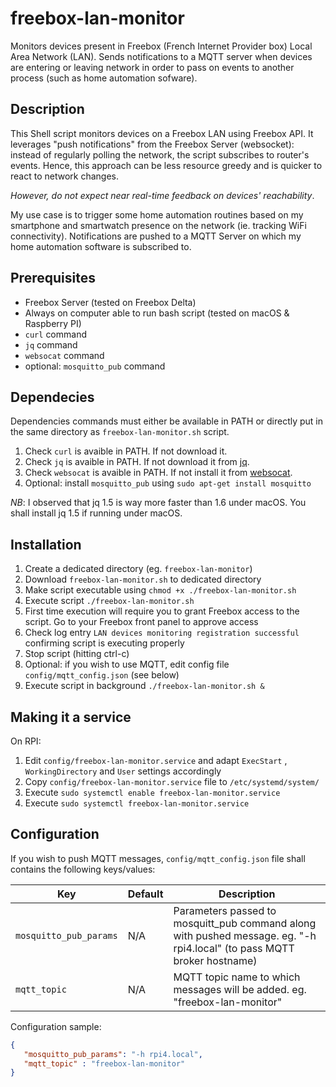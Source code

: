 # freebox-lan-monitor

Monitors devices present in Freebox (French Internet Provider box) Local Area Network (LAN).
Sends notifications to a MQTT server when devices are entering or leaving network in order to pass on events to another process (such as home automation sofware).

## Description

This Shell script monitors devices on a Freebox LAN using Freebox API. It leverages "push notifications" from the Freebox Server (websocket): instead of regularly polling the network, the script subscribes to router's events. Hence, this approach can be less resource greedy and is quicker to react to network changes.

*However, do not expect near real-time feedback on devices' reachability*.

My use case is to trigger some home automation routines based on my smartphone and smartwatch presence on the network (ie. tracking WiFi connectivity). Notifications are pushed to a MQTT Server on which my home automation software is subscribed to.

## Prerequisites

* Freebox Server (tested on Freebox Delta)
* Always on computer able to run bash script (tested on macOS & Raspberry PI)
* `curl` command
* `jq` command
* `websocat` command
* optional: `mosquitto_pub` command

## Dependecies

Dependencies commands must either be available in PATH or directly put in the same directory as `freebox-lan-monitor.sh` script.

1. Check `curl` is avaible in PATH. If not download it.
2. Check `jq` is avaible in PATH. If not download it from [jq](https://stedolan.github.io/jq/).
3. Check `websocat` is avaible in PATH. If not install it from [websocat](https://github.com/vi/websocat/releases).
4. Optional: install `mosquitto_pub` using `sudo apt-get install mosquitto`

*NB*: I observed that jq 1.5 is way more faster than 1.6 under macOS. You shall install jq 1.5 if running under macOS.

## Installation

1. Create a dedicated directory (eg. `freebox-lan-monitor`)
2. Download `freebox-lan-monitor.sh` to dedicated directory
2. Make script executable using `chmod +x ./freebox-lan-monitor.sh`
3. Execute script `./freebox-lan-monitor.sh`
4. First time execution will require you to grant Freebox access to the script. Go to your Freebox front panel to approve access
5. Check log entry `LAN devices monitoring registration successful` confirming script is executing properly
6. Stop script (hitting ctrl-c)
7. Optional: if you wish to use MQTT, edit config file `config/mqtt_config.json` (see below)
8. Execute script in background `./freebox-lan-monitor.sh &`

## Making it a service

On RPI:

1. Edit `config/freebox-lan-monitor.service` and adapt `ExecStart` , `WorkingDirectory` and `User` settings accordingly
2. Copy `config/freebox-lan-monitor.service` file to `/etc/systemd/system/`
3. Execute `sudo systemctl enable freebox-lan-monitor.service`
4. Execute `sudo systemctl freebox-lan-monitor.service`

## Configuration

If you wish to push MQTT messages, `config/mqtt_config.json` file shall contains the following keys/values:

| Key | Default | Description |
| --- | --- | --- |
| `mosquitto_pub_params` | N/A | Parameters passed to mosquitt_pub command along with pushed message. eg. "-h rpi4.local" (to pass MQTT broker hostname)|
| `mqtt_topic` | N/A | MQTT topic name to which messages will be added. eg. "freebox-lan-monitor" |

Configuration sample:

```json
{
   "mosquitto_pub_params": "-h rpi4.local",
   "mqtt_topic" : "freebox-lan-monitor"
}
```
